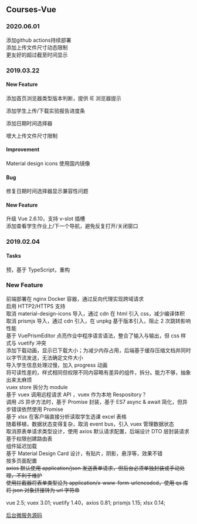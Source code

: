 ## Courses-Vue

### 2020.06.01
添加github actions持续部署  
添加上传文件尺寸动态限制  
更友好的超过截至时间显示  

### 2019.03.22

#### New Feature

添加首页浏览器类型版本判断，提供 IE 浏览器提示

添加学生上传/下载实验报告进度条

添加日期时间选择器

增大上传文件尺寸限制

#### Improvement

Material design icons 使用国内镜像

#### Bug

修复日期时间选择器显示兼容性问题

#### New Feature

升级 Vue 2.6.10，支持 v-slot 插槽  
添加查看学生作业上/下一个导航，避免反复打开/关闭窗口

### 2019.02.04

#### Tasks

预，基于 TypeScript，重构

### New Feature

前端部署在 nginx Docker 容器，通过反向代理实现跨域请求  
启用 HTTP2/HTTPS 支持  
取消 material-design-icons 导入，通过 cdn 在 html 引入 css，减少编译体积  
取消 prismjs 导入，通过 cdn 引入，在 unpkg 基于版本引入，阻止 2 次跳转影响性能  
基于 VuePrismEditor 点亮作业中程序语言语法，整合了输入与输出，但 css 样式与 vuetify 冲突  
添加下载动画，显示已下载大小；为减少内存占用，后端基于缓存压缩文档并同时以字节流发送，无法确定文件大小  
导入学生信息处理过慢，加入 progress 动画  
将可读性差的，样式相同但权限不同内容略有差异的组件，拆分。能力不够，抽象出来太麻烦  
vuex store 拆分为 module  
基于 vuex 调用远程请求 API ，vuex 作为本地 Respository？  
调用 JS 异步方法时，基于 Promise 封装，基于 ES7 async & await 简化，但异步错误依然使用 Promise  
基于 xlsx 在客户端直接分析读取学生选课 excel 表格  
随着移植，数据状态变得复杂，取消 event bus，引入 vuex 管理数据状态  
取消原表单请求类型设计，使用 axios 默认请求配置，后端设计 DTO 层封装请求  
基于权限创建路由表  
组件延迟加载  
基于 Material Design Card 设计，有贴片，阴影，悬浮等，效果不错  
按多页面配置  
~~axios 默认使用 application/json 发送表单请求，但后台必须单独封装或手动处理，不利于维护  
使用拦截器将表单类型设为 application/x-www-form-urlencoded，使用 qs 库将 json 对象拼接转为 url 字符串~~

vue 2.5; vuex 3.01; vuetify 1.40，axios 0.81; prismjs 1.15; xlsx 0.14;

[后台微服务源码](https://github.com/bwhyman/Courses)
